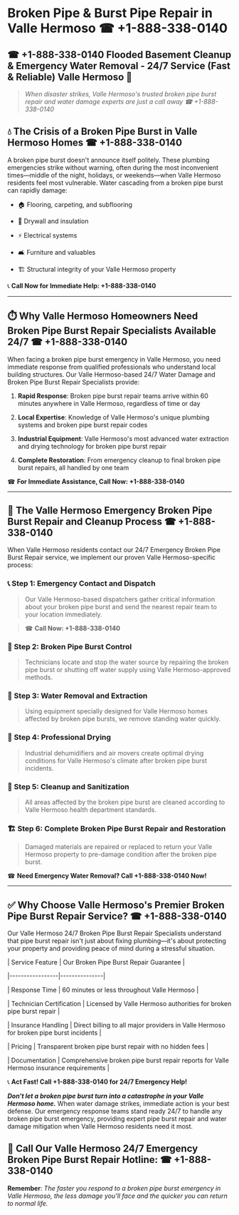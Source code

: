 # Broken Pipe & Burst Pipe Repair in Valle Hermoso ☎ +1-888-338-0140  
## ☎ +1-888-338-0140 Flooded Basement Cleanup & Emergency Water Removal - 24/7 Service (Fast & Reliable) Valle Hermoso 🚨  

> *When disaster strikes, Valle Hermoso's trusted broken pipe burst repair and water damage experts are just a call away ☎ +1-888-338-0140*  

## 💧 The Crisis of a Broken Pipe Burst in Valle Hermoso Homes ☎ +1-888-338-0140  

A broken pipe burst doesn't announce itself politely. These plumbing emergencies strike without warning, often during the most inconvenient times—middle of the night, holidays, or weekends—when Valle Hermoso residents feel most vulnerable. Water cascading from a broken pipe burst can rapidly damage:  

* 🏠 Flooring, carpeting, and subflooring  
* 🧱 Drywall and insulation  
* ⚡ Electrical systems  
* 🛋️ Furniture and valuables  
* 🏗️ Structural integrity of your Valle Hermoso property  

📞 **Call Now for Immediate Help: +1-888-338-0140**  

---  

## ⏱️ Why Valle Hermoso Homeowners Need Broken Pipe Burst Repair Specialists Available 24/7 ☎ +1-888-338-0140  

When facing a broken pipe burst emergency in Valle Hermoso, you need immediate response from qualified professionals who understand local building structures. Our Valle Hermoso-based 24/7 Water Damage and Broken Pipe Burst Repair Specialists provide:  

1. **Rapid Response**: Broken pipe burst repair teams arrive within 60 minutes anywhere in Valle Hermoso, regardless of time or day  
2. **Local Expertise**: Knowledge of Valle Hermoso's unique plumbing systems and broken pipe burst repair codes  
3. **Industrial Equipment**: Valle Hermoso's most advanced water extraction and drying technology for broken pipe burst repair  
4. **Complete Restoration**: From emergency cleanup to final broken pipe burst repairs, all handled by one team  

☎ **For Immediate Assistance, Call Now: +1-888-338-0140**  

---  

## 🔧 The Valle Hermoso Emergency Broken Pipe Burst Repair and Cleanup Process ☎ +1-888-338-0140  

When Valle Hermoso residents contact our 24/7 Emergency Broken Pipe Burst Repair service, we implement our proven Valle Hermoso-specific process:  

### 📞 Step 1: Emergency Contact and Dispatch  
> Our Valle Hermoso-based dispatchers gather critical information about your broken pipe burst and send the nearest repair team to your location immediately.  
> ☎ **Call Now: +1-888-338-0140**  

### 🚿 Step 2: Broken Pipe Burst Control  
> Technicians locate and stop the water source by repairing the broken pipe burst or shutting off water supply using Valle Hermoso-approved methods.  

### 🌊 Step 3: Water Removal and Extraction  
> Using equipment specially designed for Valle Hermoso homes affected by broken pipe bursts, we remove standing water quickly.  

### 💨 Step 4: Professional Drying  
> Industrial dehumidifiers and air movers create optimal drying conditions for Valle Hermoso's climate after broken pipe burst incidents.  

### 🧼 Step 5: Cleanup and Sanitization  
> All areas affected by the broken pipe burst are cleaned according to Valle Hermoso health department standards.  

### 🏗️ Step 6: Complete Broken Pipe Burst Repair and Restoration  
> Damaged materials are repaired or replaced to return your Valle Hermoso property to pre-damage condition after the broken pipe burst.  

☎ **Need Emergency Water Removal? Call +1-888-338-0140 Now!**  

---  

## ✅ Why Choose Valle Hermoso's Premier Broken Pipe Burst Repair Service? ☎ +1-888-338-0140  

Our Valle Hermoso 24/7 Broken Pipe Burst Repair Specialists understand that pipe burst repair isn't just about fixing plumbing—it's about protecting your property and providing peace of mind during a stressful situation.  

| Service Feature | Our Broken Pipe Burst Repair Guarantee |  
|-----------------|---------------|  
| Response Time | 60 minutes or less throughout Valle Hermoso |  
| Technician Certification | Licensed by Valle Hermoso authorities for broken pipe burst repair |  
| Insurance Handling | Direct billing to all major providers in Valle Hermoso for broken pipe burst incidents |  
| Pricing | Transparent broken pipe burst repair with no hidden fees |  
| Documentation | Comprehensive broken pipe burst repair reports for Valle Hermoso insurance requirements |  

📞 **Act Fast! Call +1-888-338-0140 for 24/7 Emergency Help!**  

***Don't let a broken pipe burst turn into a catastrophe in your Valle Hermoso home.*** When water damage strikes, immediate action is your best defense. Our emergency response teams stand ready 24/7 to handle any broken pipe burst emergency, providing expert pipe burst repair and water damage mitigation when Valle Hermoso residents need it most.  

## 📱 Call Our Valle Hermoso 24/7 Emergency Broken Pipe Burst Repair Hotline: ☎ +1-888-338-0140  

**Remember**: *The faster you respond to a broken pipe burst emergency in Valle Hermoso, the less damage you'll face and the quicker you can return to normal life.*